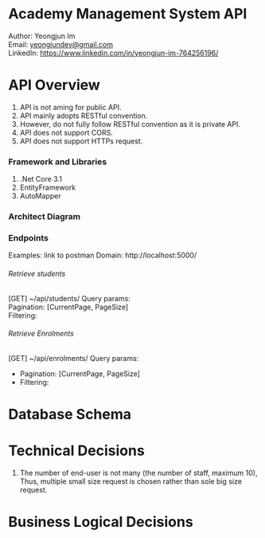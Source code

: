 # Academy Management System API

Author: Yeongjun Im  
Email: yeongjundev@gmail.com  
LinkedIn: https://www.linkedin.com/in/yeongjun-im-764256196/

# API Overview

1. API is not aming for public API.
2. API mainly adopts RESTful convention.
3. However, do not fully follow RESTful convention as it is private API.
4. API does not support CORS.
5. API does not support HTTPs request.

### Framework and Libraries

1. .Net Core 3.1
2. EntityFramework
3. AutoMapper

### Architect Diagram

### Endpoints

Examples: link to postman
Domain: http://localhost:5000/

###### Retrieve students

[GET] ~/api/students/
Query params:  
Pagination: [CurrentPage, PageSize]  
Filtering:

###### Retrieve Enrolments

[GET] ~/api/enrolments/
Query params:

- Pagination: [CurrentPage, PageSize]
- Filtering:

# Database Schema

# Technical Decisions

1. The number of end-user is not many (the number of staff, maximum 10),
   Thus, multiple small size request is chosen rather than sole big size request.

# Business Logical Decisions
